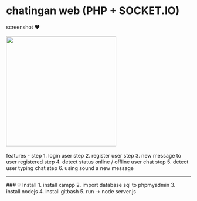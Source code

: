 # chatingan web (PHP + SOCKET.IO)
screenshot ♥ <br /><br />
<img src="https://i.ibb.co/FWKr9Vs/Capture.jpg" width="300px" />
<br /><br />
features -
step 1. login user
step 2. register user
step 3. new message to user registered
step 4. detect status online / offline user chat
step 5. detect user typing chat
step 6. using sound a new message

<hr />
### 💡 Install
1. install xampp
2. import database sql to phpmyadmin
3. install nodejs
4. install gitbash
5. run -> node server.js
